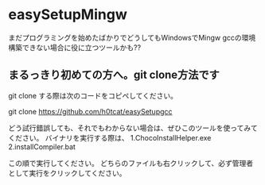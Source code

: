 # easySetupMingw
まだプログラミングを始めたばかりでどうしてもWindowsでMingw gccの環境構築できない場合に役に立つツールかも??

## まるっきり初めての方へ。git clone方法です

git clone する際は次のコードをコピペしてください。

git clone https://github.com/h0tcat/easySetupgcc


どう試行錯誤しても、それでもわからない場合は、ぜひこのツールを使ってみてください。
バイナリを実行する際は、
1.ChocoInstallHelper.exe 
2.installCompiler.bat 

この順で実行してください。
どちらのファイルも右クリックして、必ず管理者として実行をクリックしてください。

